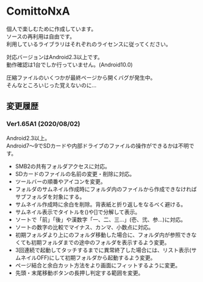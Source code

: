 # ComittoNxA

個人で楽しむために作成しています。    
ソースの再利用は自由です。  
利用しているライブラリはそれぞれのライセンスに従ってください。  

対応バージョンはAndroid2.3以上です。  
動作確認は1台でしか行っていません。(Android10.0)  

圧縮ファイルのいくつかが最終ページから開くバグが発生中。  
そんなところいじった覚えないのに…  

## 変更履歴

### Ver1.65A1 (2020/08/02)

Android2.3以上。  
Android7～9でSDカードや内部ドライブのファイルの操作ができるかは不明です。  

  - SMB2の共有フォルダアクセスに対応。
  - SDカードのファイルの名前の変更・削除に対応。
  - ツールバーの順番やアイコンを変更。
  - フォルダのサムネイル作成時にフォルダ内のファイルから作成できなければサブフォルダを対象にする。
  - サムネイル作成時に余白を削除。背表紙と折り返しをなるべく避ける。
  - サムネイル表示でタイトルを()や[]で分解して表示。
  - ソートで「前」「後」や漢数字「一、二、三…」(壱、弐、参…)に対応。
  - ソートの数字の比較でマイナス、カンマ、小数点に対応。
  - 初期フォルダより上にのフォルダ移動した場合に、フォルダ内が参照できなくても初期フォルダまでの途中のフォルダを表示するよう変更。
  - 3回連続で起動してタッチするまでに異常終了した場合には、リスト表示(サムネイルOFF)にして初期フォルダから起動するよう変更。
  - ページ結合と余白カット方法をより画面にフィットするように変更。
  - 先頭・末尾移動ボタンの長押し判定する範囲を変更。
